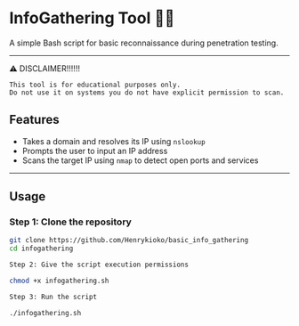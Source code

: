 # InfoGathering Tool 🕵️‍♂️

A simple Bash script for basic reconnaissance during penetration testing.

---
⚠️ DISCLAIMER!!!!!!

    This tool is for educational purposes only.
    Do not use it on systems you do not have explicit permission to scan.

## Features

- Takes a domain and resolves its IP using `nslookup`
- Prompts the user to input an IP address
- Scans the target IP using `nmap` to detect open ports and services

---

## Usage

### Step 1: Clone the repository
```bash
git clone https://github.com/Henrykioko/basic_info_gathering
cd infogathering

Step 2: Give the script execution permissions

chmod +x infogathering.sh

Step 3: Run the script

./infogathering.sh

